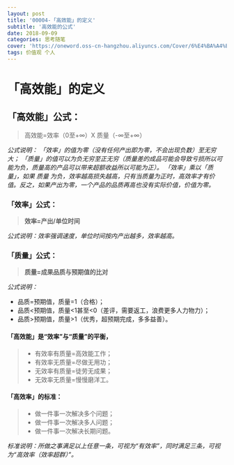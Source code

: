 ```yaml
---
layout: post
title: '00004-「高效能」的定义'
subtitle: '高效能的公式'
date: 2018-09-09
categories: 思考随笔
cover: 'https://oneword.oss-cn-hangzhou.aliyuncs.com/Cover/6%E4%BA%A4%E9%80%9A-%E5%85%AC%E8%B7%AFhighway-21976836.jpg'
tags: 价值观 个人 
---
```


# 「高效能」的定义

## 「高效能」公式：

> 高效能=效率（0至+∞）X 质量（-∞至+∞）

*公式说明：
「效率」的值为零（没有任何产出即为零，不会出现负数）至无穷大；
「质量」的值可以为负无穷至正无穷（质量差的成品可能会导致亏损所以可能为负，质量高的产品可以带来超额收益所以可能为正）。
「效率」乘以「质量」，如果 质量 为负，效率越高损失越高，只有当质量为正时，高效率才有价值。反之，如果产出为零，一个产品的品质再高也没有实际价值，价值为零。*

### 「效率」公式：

> **效率=产出/单位时间**

*公式说明：效率强调速度，单位时间按内产出越多，效率越高。*

### 「质量」公式：

> **质量=成果品质与预期值的比对**


*公式说明：*
- 品质=预期值，质量=1（合格）；
- 品质<预期值，质量<1甚至<0（差评，需要返工，浪费更多人力物力）；
- 品质>预期值，质量>1（优秀，超预期完成，多多益善）。

#### 「高效能」是“效率”与“质量”的平衡，
> - 有效率有质量=高效能工作；
> - 有效率无质量=尽做无用功；
> - 无效率有质量=徒劳无成果；
> - 无效率无质量=慢慢磨洋工。


#### 「高效率」的标准：
> - 做一件事一次解决多个问题；
> - 做一件事一次解决多人问题；
> - 做一件事一次解决长期问题。

*标准说明：所做之事满足以上任意一条，可视为“有效率”，同时满足三条，可视为“高效率（效率超群）”。*
